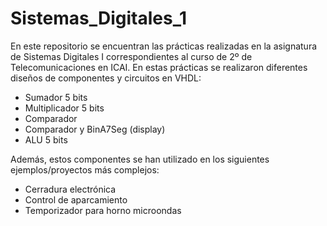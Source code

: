# Sistemas_Digitales_1
En este repositorio se encuentran las prácticas realizadas en la asignatura de Sistemas Digitales I correspondientes al curso de 2º de Telecomunicaciones en ICAI. En estas prácticas se realizaron diferentes diseños de componentes y circuitos en VHDL:
- Sumador 5 bits
- Multiplicador 5 bits
- Comparador
- Comparador y BinA7Seg (display)
- ALU 5 bits

Además, estos componentes se han utilizado en los siguientes ejemplos/proyectos más complejos:
- Cerradura electrónica
- Control de aparcamiento
- Temporizador para horno microondas
